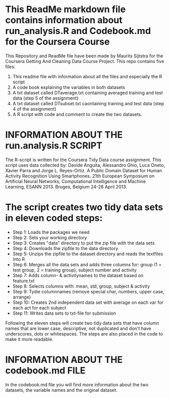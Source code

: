 # This ReadMe markdown file contains information about run_analysis.R and Codebook.md for the Coursera Course
This Repository and ReadMe file have been made by Maurits Sijtstra for the Coursera Getting And Cleaning Data Course Project. This repo contains five files:
1. This readme file with information about all the files and especially the R script
2. A code book explaining the variables in both datasets
3. A txt dataset called DTaverage.txt containing averaged training and test data (step 5 of the assignment)
4. A txt dataset called DTsubset.txt caontaining training and test data (step 4 of the assignment)
5. A R script with code and comment to create the two datasets.

# INFORMATION ABOUT THE run.analysis.R SCRIPT
The R-script is written for the Coursera Tidy Data course assignment. This script uses data collected by: Davide Anguita, Alessandro Ghio, Luca Oneto, Xavier Parra and Jorge L. Reyes-Ortiz. A Public Domain Dataset for Human Activity Recognition Using Smartphones. 21th European Symposium on Artificial Neural Networks, Computational Intelligence and Machine Learning, ESANN 2013. Bruges, Belgium 24-26 April 2013.

# The script creates two tidy data sets in eleven coded steps:
- Step 1: Loads the packages we need
- Step 2: Sets your working directory
- Step 3: Creates "data" directory to put the zip file with the data sets
- Step 4: Downloads the zipfile to the data directory
- Step 5: Unzips the zipfile to the dataset directory and reads the textfiles into R
- Step 6: Merges all the data sets and adds three columns for: group (1 = test group, 2 = training group), subject number and activity
- Step 7: Adds column- & activitynames to the dataset based on feature.txt
- Step 8: Selects columns with: mean, std, group, subject & activity
- Step 9: Tydie columnnames (remove special char, numbers, upper case, arrange)
- Step 10: Creates 2nd independent data set with average on each var for each act for each subject
- Step 11: Writes data sets to txt-file for submission

Following the eleven steps will create two tidy data sets that have column names that are lower case, descriptive, not duplicated and don't have underscores, dots or whitespaces. The steps are also placed in the code to make it more readable. 

# INFORMATION ABOUT THE codebook.md FILE
In the codebook.md file you will find more information about the two datasets, the variable names and the original dataset. 
